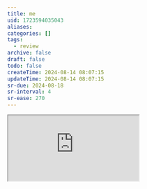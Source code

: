 ```yaml
---
title: me
uid: 1723594035043
aliases:
categories: []
tags:
  - review
archive: false
draft: false
todo: false
createTime: 2024-08-14 08:07:15
updateTime: 2024-08-14 08:07:15
sr-due: 2024-08-18
sr-interval: 4
sr-ease: 270
---
```


<iframe
  class="iframe_full"
  src="https://dict.youdao.com/result?word=me&lang=en"
>
</iframe>
